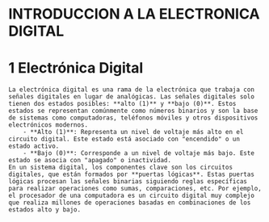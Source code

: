 # INTRODUCCION A LA ELECTRONICA DIGITAL
# 1 Electrónica Digital
    La electrónica digital es una rama de la electrónica que trabaja con señales digitales en lugar de analógicas. Las señales digitales solo tienen dos estados posibles: **alto (1)** y **bajo (0)**. Estos estados se representan comúnmente como números binarios y son la base de sistemas como computadoras, teléfonos móviles y otros dispositivos electrónicos modernos.
        - **Alto (1)**: Representa un nivel de voltaje más alto en el circuito digital. Este estado está asociado con "encendido" o un estado activo.
        - **Bajo (0)**: Corresponde a un nivel de voltaje más bajo. Este estado se asocia con "apagado" o inactividad.
    En un sistema digital, los componentes clave son los circuitos digitales, que están formados por **puertas lógicas**. Estas puertas lógicas procesan las señales binarias siguiendo reglas específicas para realizar operaciones como sumas, comparaciones, etc. Por ejemplo, el procesador de una computadora es un circuito digital muy complejo que realiza millones de operaciones basadas en combinaciones de los estados alto y bajo.

